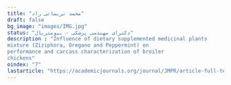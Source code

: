 ```yaml
---
title: "محمد نریمانی راد"
draft: false
bg_image: "images/IMG.jpg"
status: "دکترای مهندسی پزشکی - بیومتریال"
description : "Influence of dietary supplemented medicinal plants
mixture (Ziziphora, Oregano and Peppermint) on
performance and carcass characterization of broiler
chickens"
oindex: "7"
lastarticle: "https://academicjournals.org/journal/JMPR/article-full-text-pdf/48A6F5817313.pdf"
---
```

